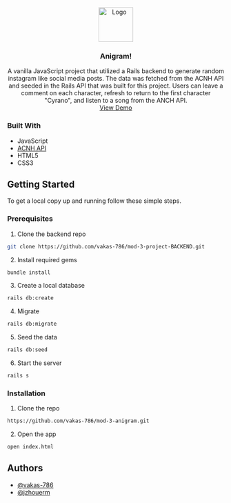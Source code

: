 
<!-- PROJECT LOGO -->
<br />
<p align="center">
  <a href="https://github.com/github_username/repo_name">
    <img src="images/logo.png" alt="Logo" width="80" height="80">
  </a>

  <h3 align="center">Anigram!</h3>

  <p align="center">
    A vanilla JavaScript project that utilized a Rails backend to generate random instagram like social media posts. The data was fetched from the ACNH API and seeded in the Rails API that was built for this project. Users can leave a comment on each character, refresh to return to the first character "Cyrano", and listen to a song from the ANCH API. 
    <br />
    <a href="https://vakas-786.github.io/mod-3-anigram/index.html">View Demo</a>
  </p>
</p>




### Built With

* JavaScript
* <a href="http://acnhapi.com/">ACNH API</a>
* HTML5
* CSS3



<!-- GETTING STARTED -->
## Getting Started

To get a local copy up and running follow these simple steps.

### Prerequisites

1. Clone the backend repo
```sh
git clone https://github.com/vakas-786/mod-3-project-BACKEND.git
```
2. Install required gems
```sh
bundle install
```
3. Create a local database
```sh
rails db:create
```
4. Migrate 
```sh
rails db:migrate
```
5. Seed the data 
```sh
rails db:seed
```
6. Start the server
```sh
rails s
```

### Installation

1. Clone the repo
```sh
https://github.com/vakas-786/mod-3-anigram.git
```
2. Open the app
```sh
open index.html
```



## Authors

* <a href='https://github.com/vakas-786/'> @vakas-786 </a>
* <a href='https://github.com/jzhouerm/'> @jzhouerm </a>






